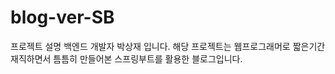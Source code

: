 # blog-ver-SB

프로젝트 설명
  백엔드 개발자 박상재 입니다.
  해당 프로젝트는 웹프로그래머로 짧은기간 재직하면서 틈틈히 만들어본 스프링부트를 활용한 블로그입니다.
